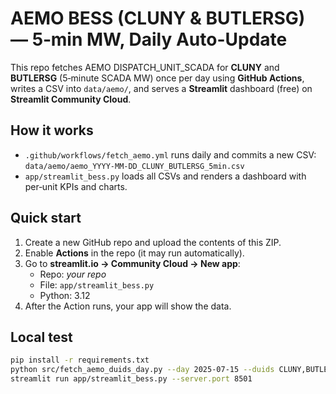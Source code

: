 # AEMO BESS (CLUNY & BUTLERSG) — 5‑min MW, Daily Auto-Update

This repo fetches AEMO DISPATCH_UNIT_SCADA for **CLUNY** and **BUTLERSG** (5‑minute SCADA MW)
once per day using **GitHub Actions**, writes a CSV into `data/aemo/`, and serves a **Streamlit**
dashboard (free) on **Streamlit Community Cloud**.

## How it works
- `.github/workflows/fetch_aemo.yml` runs daily and commits a new CSV:
  `data/aemo/aemo_YYYY-MM-DD_CLUNY_BUTLERSG_5min.csv`
- `app/streamlit_bess.py` loads all CSVs and renders a dashboard with per‑unit KPIs and charts.

## Quick start
1. Create a new GitHub repo and upload the contents of this ZIP.
2. Enable **Actions** in the repo (it may run automatically).
3. Go to **streamlit.io → Community Cloud → New app**:
   - Repo: _your repo_
   - File: `app/streamlit_bess.py`
   - Python: 3.12
4. After the Action runs, your app will show the data.

## Local test
```bash
pip install -r requirements.txt
python src/fetch_aemo_duids_day.py --day 2025-07-15 --duids CLUNY,BUTLERSG --outdir data/aemo
streamlit run app/streamlit_bess.py --server.port 8501
```
